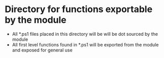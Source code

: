 # Directory for functions exportable by the module

* All *.ps1 files placed in this directory will be will be dot sourced by the module
* All first level functions found in *.ps1 will be exported from the module and exposed for general use